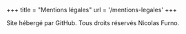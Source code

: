 +++
title = "Mentions légales"
url = '/mentions-legales'
+++

Site hébergé par GitHub. Tous droits réservés Nicolas Furno.